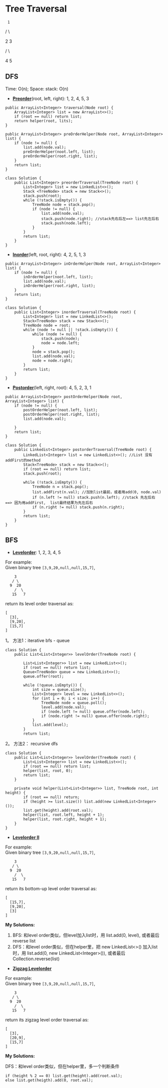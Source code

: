 # Tree Traversal

     1

   /  \

 2     3

/ \

4  5

## DFS

Time: O\(n\); Space: stack: O\(n\)

* [**Preorder**](https://leetcode.com/problems/binary-tree-preorder-traversal/description/)\(root, left, right\): 1, 2, 4, 5, 3

```text
public ArrayList<Integer> traversal(Node root) {
    ArrayList<Integer> list = new ArrayList<>();
    if (root == null) return list;
    return helper(root, lits);
}

public ArrayList<Integer> preOrderHelper(Node root, ArrayList<Integer> list) {
    if (node != null) {
        list.add(node.val);
        preOrderHelper(noot.left, list); 
        preOrderHelper(root.right, list); 
    }
    return list;
}   
```

```text
class Solution {
    public List<Integer> preorderTraversal(TreeNode root) {
        List<Integer> list = new LinkedList<>();
        Stack <TreeNode> stack = new Stack<>();
        stack.push(root);
        while (!stack.isEmpty()) {
            TreeNode node = stack.pop();
            if (node != null) {
                list.add(node.val);
                stack.push(node.right); //stack先右后左==> list先左后右
                stack.push(node.left);
            }
        }
        return list;
    }
}
```

* [**Inorder**](https://leetcode.com/problems/binary-tree-inorder-traversal/description/)\(left, root, right\): 4, 2, 5, 1, 3

```text
public ArrayList<Integer> inOrderHelper(Node root, ArrayList<Integer> list) {
    if (node != null) {
        inOrderHelper(noot.left, list); 
        list.add(node.val);
        inOrderHelper(root.right, list); 
    }
    return list;
}   
```

```text
class Solution {
    public List<Integer> inorderTraversal(TreeNode root) {
        List<Integer> list = new LinkedList<>();
        Stack<TreeNode> stack = new Stack<>();
        TreeNode node = root;
        while (node != null || !stack.isEmpty()) {
            while (node != null) {
                stack.push(node);
                node = node.left;     
            }
            node = stack.pop();
            list.add(node.val);
            node = node.right;
        }
        return list;
    }
}
```

* [**Postorder**](https://leetcode.com/problems/binary-tree-postorder-traversal/description/)\(left, right, root\): 4, 5, 2, 3, 1

```text
public ArrayList<Integer> postOrderHelper(Node root, ArrayList<Integer> list) {
    if (node != null) {
        postOrderHelper(noot.left, list); 
        postOrderHelper(root.right, list);
        list.add(node.val);
        
    }
    return list;
} 
```

```text
class Solution {
    public Linkedist<Integer> postorderTraversal(TreeNode root) {
        LinkedList<Integer> list = new LinkedList<>(); //List 没有addFirst的method
        Stack<TreeNode> stack = new Stack<>();
        if (root == null) return list;
        stack.push(root);
        
        while (!stack.isEmpty()) {
            TreeNode n = stack.pop();
            list.addFirst(n.val); //加到list最前，或者用add(0, node.val)
            if (n.left != null) stack.push(n.left); //stack 先左后右 ==> 因为用addFirst,  list最终结果为先左后右
            if (n.right != null) stack.push(n.right);
        }
        return list;
    }
}
```



## BFS

* [**Levelorder**](https://leetcode.com/problems/binary-tree-level-order-traversal/description/): 1, 2, 3, 4, 5

For example:  
Given binary tree `[3,9,20,null,null,15,7]`,

```text
    3
   / \
  9  20
    /  \
   15   7
```

return its level order traversal as:

```text
[
  [3],
  [9,20],
  [15,7]
]
```

1。 方法1：iterative bfs - queue

```text
class Solution {
    public List<List<Integer>> levelOrder(TreeNode root) {
    
        List<List<Integer>> list = new LinkedList<>();
        if (root == null) return list;
        Queue<TreeNode> queue = new LinkedList<>();
        queue.offer(root);
        
        while (!queue.isEmpty()) {
            int size = queue.size();
            List<Integer> level = new LinkedList<>();
            for (int i = 0; i < size; i++) {
                TreeNode node = queue.poll();
                level.add(node.val);
                if (node.left != null) queue.offer(node.left);
                if (node.right != null) queue.offer(node.right);
            }
            list.add(level);
        }
        return list;
```

2。 方法2： recursive dfs

```text
class Solution {
    public List<List<Integer>> levelOrder(TreeNode root) {
        List<List<Integer>> list = new LinkedList<>();
        if (root == null) return list;
        helper(list, root, 0);
        return list;
    }
    
    private void helper(List<List<Integer>> list, TreeNode root, int height) {
        if (root == null) return;
        if (height >= list.size()) list.add(new LinkedList<Integer>());
        list.get(height).add(root.val);
        helper(list, root.left, height + 1);
        helper(list, root.right, height + 1);
    }
}
```

* [**Levelorder II**](https://leetcode.com/problems/binary-tree-level-order-traversal-ii/description/)

For example:  
Given binary tree `[3,9,20,null,null,15,7]`,

```text
    3
   / \
  9  20
    /  \
   15   7
```

return its bottom-up level order traversal as:

```text
[
  [15,7],
  [9,20],
  [3]
]
```

**My Solutions:**

1. BFS: 和level order类似，但level加入list时，用 list.add\(0, level\), 或者最后reverse list
2. DFS：和level order类似，但在helper里，把 new LinkedList&lt;&gt;\(\) 加入list时，用 list.add\(0, new LinkedList&lt;Integer&gt;\(\)\), 或者最后 Collection.reverse\(list\)

* [**Zigzag Levelorder**](https://leetcode.com/problems/binary-tree-zigzag-level-order-traversal/description/)

For example:  
Given binary tree `[3,9,20,null,null,15,7]`,

```text
    3
   / \
  9  20
    /  \
   15   7
```

return its zigzag level order traversal as:

```text
[
  [3],
  [20,9],
  [15,7]
]
```

**My Solutions:**

DFS：和level order类似，但在helper里，多一个判断条件

```text
if (height % 2 == 0) list.get(height).add(root.val);
else list.get(heigth).add(0, root.val);
```

